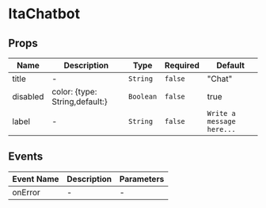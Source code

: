 # ItaChatbot

## Props

<!-- @vuese:ItaChatbot:props:start -->
|Name|Description|Type|Required|Default|
|---|---|---|---|---|
|title|-|`String`|`false`|"Chat"|
|disabled|color: {type: String,default:}|`Boolean`|`false`|true|
|label|-|`String`|`false`|`Write a message here...`|

<!-- @vuese:ItaChatbot:props:end -->


## Events

<!-- @vuese:ItaChatbot:events:start -->
|Event Name|Description|Parameters|
|---|---|---|
|onError|-|-|

<!-- @vuese:ItaChatbot:events:end -->


